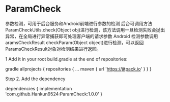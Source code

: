 # ParamCheck

参数检测，可用于后台服务和Android前端进行参数的检测
后台可调用方法 ParamCheckUtils.check(Object obj)进行检测，该方法调用一旦检测失败会抛出异常，在全局进行异常捕获即可处理客户端的请求参数
Android 检测参数调用aramsCheckResult checkParam(Object object)进行检测，可以返回ParamsCheckResult对象对检测结果进行返回。


1 Add it in your root build.gradle at the end of repositories:

gradle
	allprojects {
		repositories {
			...
			maven { url 'https://jitpack.io' }
		}
	}
  
Step 2. Add the dependency

dependencies {
	   implementation 'com.github.Hankun9524:ParamCheck:1.0.0'
	}
